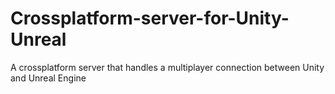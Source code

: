 # Crossplatform-server-for-Unity-Unreal
A crossplatform server that handles a multiplayer connection between Unity and Unreal Engine
